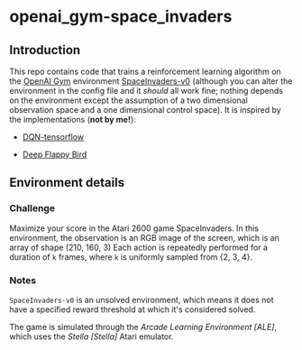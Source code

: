 # openai_gym-space_invaders

## Introduction

This repo contains code that trains a reinforcement learning algorithm on the [OpenAI Gym](https://gym.openai.com) environment [SpaceInvaders-v0](https://gym.openai.com/envs/SpaceInvaders-v0) (although you can alter the environment in the config file and it *should* all work fine; nothing depends on the environment except the assumption of a two dimensional observation space and a one dimensional control space). It is inspired by the implementations (**not by me!**):

+ [DQN-tensorflow](https://github.com/devsisters/DQN-tensorflow)

+ [Deep Flappy Bird](https://github.com/yenchenlin/DeepLearningFlappyBird)

## Environment details

### Challenge

Maximize your score in the Atari 2600 game SpaceInvaders. In this environment, the observation is an RGB image of the screen, which is an array of shape (210, 160, 3) Each action is repeatedly performed for a duration of `k` frames, where `k` is uniformly sampled from {2, 3, 4}.

### Notes

`SpaceInvaders-v0` is an unsolved environment, which means it does not have a specified reward threshold at which it's considered solved.

The game is simulated through the *Arcade Learning Environment [ALE]*, which uses the *Stella [Stella]* Atari emulator.

